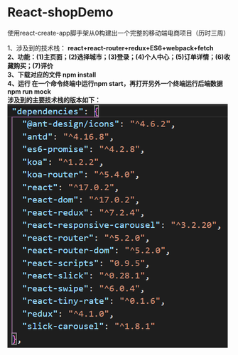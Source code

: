 # React-shopDemo
使用react-create-app脚手架从0构建出一个完整的移动端电商项目（历时三周）

1、涉及到的技术栈：
<strong>react+react-router+redux+ES6+webpack+fetch <strong/> <br/>
2、功能：(1)主页面；(2)选择城市；(3)登录；(4)个人中心；(5)订单详情；(6)收藏购买；(7)评价<br/>
3、下载对应的文件
npm install<br/>
4、运行
在一个命令终端中运行npm start，再打开另外一个终端运行后端数据 npm run mock<br/>
涉及到的主要技术栈的版本如下：
![image](https://github.com/QIAOMAI111/React-shopDemo/blob/master/%E4%BE%9D%E8%B5%96.png)
